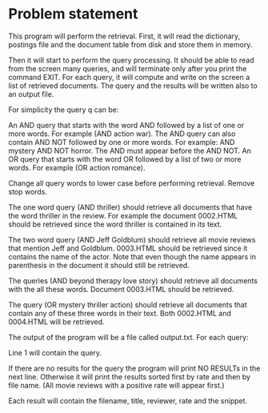 Problem statement
=================

This program will perform the retrieval.  First, it will read the dictionary, postings file and the document table from disk and store them in memory. 

Then it will start to perform the query processing.  It should be able to read from the screen many queries, and will terminate only after you print the command EXIT.  For each query, it will compute and write on the screen a list of retrieved documents. The query and the results will be written also to an output file. 


For simplicity the query q can be:

An AND query that starts with the word AND followed by a list of one or more words. For example (AND action war).  The AND query can also contain AND NOT followed by one or more words.  For example: AND mystery AND NOT horror.  The AND must appear before the AND NOT. An OR query that starts with the word OR followed by a list of two or more words. For example (OR action romance).

Change all query words to lower case before performing retrieval.  Remove stop words.

The one word query (AND thriller) should retrieve all documents that have the word thriller in the review.  For example the document 0002.HTML should be retrieved since the word thriller is contained in its text.

The two word query (AND Jeff Goldblum) should retrieve all movie reviews that mention Jeff and Goldblum.  0003.HTML should be retrieved since it contains the name of the actor.  Note that even though the name appears in parenthesis in the document it should still be retrieved.

The queries (AND beyond therapy love story) should retrieve all documents with the all these words.  Document 0003.HTML should be retrieved.

The query (OR mystery thriller action) should retrieve all documents that contain any of these three words in their text.  Both 0002.HTML and 0004.HTML will be retrieved.

The output of the program will be a file called output.txt.  For each query:

Line 1 will contain the query. 

If there are no results for the query the program will print NO RESULTs in the next line.  Otherwise it will print the results sorted first by rate and then by file name.  (All movie reviews with a positive rate will appear first.)

Each result will contain the filename, title, reviewer, rate and the snippet.  

